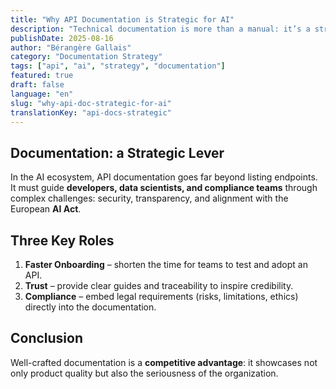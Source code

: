 ```yaml
---
title: "Why API Documentation is Strategic for AI"
description: "Technical documentation is more than a manual: it’s a strategic lever for adoption and compliance of AI solutions."
publishDate: 2025-08-16
author: "Bérangère Gallais"
category: "Documentation Strategy"
tags: ["api", "ai", "strategy", "documentation"]
featured: true
draft: false
language: "en"
slug: "why-api-doc-strategic-for-ai"
translationKey: "api-docs-strategic"
---
```


## Documentation: a Strategic Lever

In the AI ecosystem, API documentation goes far beyond listing endpoints.  
It must guide **developers, data scientists, and compliance teams** through complex challenges: security, transparency, and alignment with the European **AI Act**.

## Three Key Roles

1. **Faster Onboarding** – shorten the time for teams to test and adopt an API.  
2. **Trust** – provide clear guides and traceability to inspire credibility.  
3. **Compliance** – embed legal requirements (risks, limitations, ethics) directly into the documentation.  

## Conclusion

Well-crafted documentation is a **competitive advantage**: it showcases not only product quality but also the seriousness of the organization.
